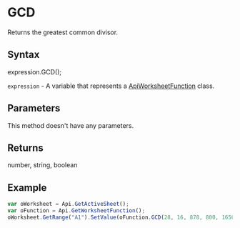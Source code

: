 # GCD

Returns the greatest common divisor.

## Syntax

expression.GCD();

`expression` - A variable that represents a [ApiWorksheetFunction](../ApiWorksheetFunction.md) class.

## Parameters

This method doesn't have any parameters.

## Returns

number, string, boolean

## Example



```javascript
var oWorksheet = Api.GetActiveSheet();
var oFunction = Api.GetWorksheetFunction();
oWorksheet.GetRange("A1").SetValue(oFunction.GCD(28, 16, 878, 800, 1650, 2000));
```
